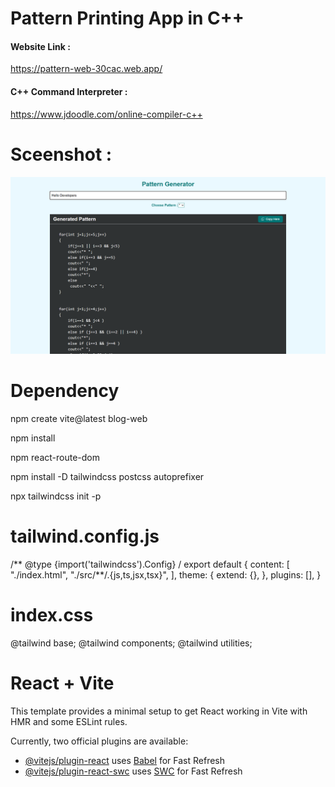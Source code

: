 
### 
<h1>Pattern Printing App in C++</h1>
<h4>Website Link : </h4>
<a href="https://pattern-web-30cac.web.app">https://pattern-web-30cac.web.app/</a>

<h4>C++ Command Interpreter : </h4>
<a href=" https://www.jdoodle.com/online-compiler-c++"> https://www.jdoodle.com/online-compiler-c++ </a>


<h1>Sceenshot : </h1>
<img src="Screenshot 2024-07-03 161715.png" />

###
# Dependency 

npm create vite@latest blog-web 

npm install 

npm react-route-dom 

npm install -D tailwindcss postcss autoprefixer 

npx tailwindcss init -p 


 # tailwind.config.js 
 
/** @type {import('tailwindcss').Config} 
/ export default { content: [ "./index.html", "./src/**/.{js,ts,jsx,tsx}", ], theme: { extend: {}, 
}, plugins: [], } 

# index.css

@tailwind base; 
@tailwind components; 
@tailwind utilities;

# React + Vite

This template provides a minimal setup to get React working in Vite with HMR and some ESLint rules.

Currently, two official plugins are available:

- [@vitejs/plugin-react](https://github.com/vitejs/vite-plugin-react/blob/main/packages/plugin-react/README.md) uses [Babel](https://babeljs.io/) for Fast Refresh
- [@vitejs/plugin-react-swc](https://github.com/vitejs/vite-plugin-react-swc) uses [SWC](https://swc.rs/) for Fast Refresh

